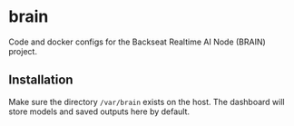 # brain
Code and docker configs for the Backseat Realtime AI Node (BRAIN) project.

## Installation
Make sure the directory `/var/brain` exists on the host. The dashboard will store models and saved outputs here by default.
